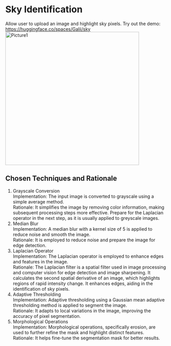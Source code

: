 # Sky Identification
  Allow user to upload an image and highlight sky pixels.  Try out the demo: https://huggingface.co/spaces/Galii/sky
<img width="416" alt="Picture1" src="https://github.com/jiayiwen23/Sky-Identification/assets/133088295/b9911fb1-d650-452f-b8af-12e7a303dc0e">

## Chosen Techniques and Rationale
1. Grayscale Conversion  
  Implementation: The input image is converted to grayscale using a simple average method.  
  Rationale: It simplifies the image by removing color information, making subsequent processing steps more effective. Prepare for the Laplacian operator in the next step, as it is usually applied to greyscale images.
3. Median Blur  
  Implementation: A median blur with a kernel size of 5 is applied to reduce noise and smooth the image.  
  Rationale: It is employed to reduce noise and prepare the image for edge detection.
4. Laplacian Operator  
  Implementation: The Laplacian operator is employed to enhance edges and features in the image.  
  Rationale: The Laplacian filter is a spatial filter used in image processing and computer vision for edge detection and image sharpening. It calculates the second spatial derivative of an image, which highlights regions of rapid intensity change. It enhances edges, aiding in the identification of sky pixels.
5. Adaptive Thresholding  
  Implementation: Adaptive thresholding using a Gaussian mean adaptive thresholding method is applied to segment the image.  
  Rationale: It adapts to local variations in the image, improving the accuracy of pixel segmentation.
6. Morphological Operations  
  Implementation: Morphological operations, specifically erosion, are used to further refine the mask and highlight distinct features.  
  Rationale: It helps fine-tune the segmentation mask for better results.


